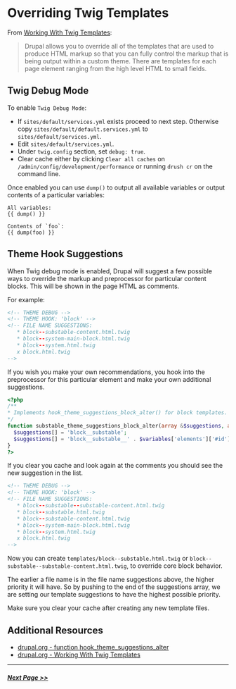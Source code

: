 # Overriding Twig Templates

From [Working With Twig Templates](https://www.drupal.org/docs/8/theming/twig/working-with-twig-templates):
> Drupal allows you to override all of the templates that are used to produce HTML markup so that you can fully control the markup that is being output within a custom theme. There are templates for each page element ranging from the high level HTML to small fields.

## Twig Debug Mode
To enable `Twig Debug Mode`:

- If `sites/default/services.yml` exists proceed to next step. Otherwise copy `sites/default/default.services.yml` to `sites/default/services.yml`.
- Edit `sites/default/services.yml`.
- Under `twig.config` section, set `debug: true`.
- Clear cache either by clicking `Clear all caches` on `/admin/config/development/performance` or running `drush cr` on the command line.

Once enabled you can use `dump()` to output all available variables or output contents of a particular variables:

```
All variables:
{{ dump() }}

Contents of `foo`:
{{ dump(foo) }}
```

## Theme Hook Suggestions

When Twig debug mode is enabled, Drupal will suggest a few possible ways to override the markup and preprocessor for particular content blocks. This will be shown in the page HTML as comments.

For example:

```html
<!-- THEME DEBUG -->
<!-- THEME HOOK: 'block' -->
<!-- FILE NAME SUGGESTIONS:
   * block--substable-content.html.twig
   * block--system-main-block.html.twig
   * block--system.html.twig
   x block.html.twig
-->
```

If you wish you make your own recommendations, you hook into the preprocessor
for this particular element and make your own additional suggestions.

```php
<?php
/**
* Implements hook_theme_suggestions_block_alter() for block templates.
*/
function substable_theme_suggestions_block_alter(array &$suggestions, array $variables) {
  $suggestions[] = 'block__substable';
  $suggestions[] = 'block__substable__' . $variables['elements']['#id'];
}
?>
```

If you clear you cache and look again at the comments you should see the new
suggestion in the list.
```html
<!-- THEME DEBUG -->
<!-- THEME HOOK: 'block' -->
<!-- FILE NAME SUGGESTIONS:
   * block--substable--substable-content.html.twig
   * block--substable.html.twig
   * block--substable-content.html.twig
   * block--system-main-block.html.twig
   * block--system.html.twig
   x block.html.twig
-->
```

Now you can create `templates/block--substable.html.twig` or `block--substable--substable-content.html.twig`, to override core block behavior.

The earlier a file name is in the file name suggestions above, the higher
priority it will have. So by pushing to the end of the suggestions array, we are
setting our template suggestions to have the highest possible priority.

Make sure you clear your cache after creating any new template files.

## Additional Resources
- [drupal.org - function hook_theme_suggestions_alter](https://api.drupal.org/api/drupal/core%21lib%21Drupal%21Core%21Render%21theme.api.php/function/hook_theme_suggestions_alter/8.3.x)
- [drupal.org - Working With Twig Templates](https://www.drupal.org/docs/8/theming/twig/working-with-twig-templates)

---

##### [Next Page >>](3.5-preprocessors.md)
